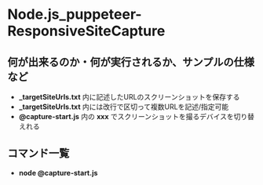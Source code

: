 # Node.js_puppeteer-ResponsiveSiteCapture

## 何が出来るのか・何が実行されるか、サンプルの仕様など
* **_targetSiteUrls.txt** 内に記述したURLのスクリーンショットを保存する
* **_targetSiteUrls.txt** 内には改行で区切って複数URLを記述/指定可能
* **@capture-start.js** 内の **xxx** でスクリーンショットを撮るデバイスを切り替えれる

## コマンド一覧
* **node @capture-start.js**
